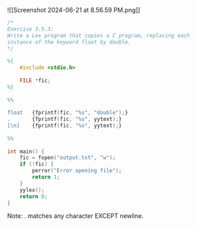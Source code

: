 ![[Screenshot 2024-06-21 at 8.56.59 PM.png]]

```lex
/*  
Exercise 3.5.3:  
Write a Lex program that copies a C program, replacing each  
instance of the keyword float by double.  
*/  
  
%{  
    #include <stdio.h>  
  
    FILE *fic;  
%}  
  
%%  
  
float   {fprintf(fic, "%s", "double");}  
.       {fprintf(fic, "%s", yytext);}  
[\n]    {fprintf(fic, "%s", yytext);}  
  
%%  
  
int main() {  
    fic = fopen("output.txt", "w");  
    if (!fic) {  
        perror("Error opening file");  
        return 1;  
    }  
    yylex();  
    return 0;  
}
```

Note: . matches any character EXCEPT newline.